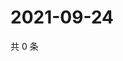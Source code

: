 # 2021-09-24

共 0 条

<!-- BEGIN WEIBO -->
<!-- 最后更新时间 Fri Sep 24 2021 20:22:00 GMT+0800 (China Standard Time) -->

<!-- END WEIBO -->
